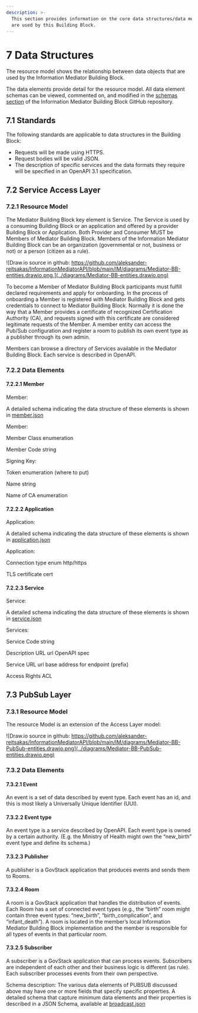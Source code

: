 ```yaml
---
description: >-
  This section provides information on the core data structures/data models that
  are used by this Building Block.
---
```


# 7 Data Structures

The resource model shows the relationship between data objects that are used by the Information Mediator Building Block.

The data elements provide detail for the resource model. All data element schemas can be viewed, commented on, and modified in the [schemas section](https://github.com/aleksander-reitsakas/InformationMediatorAPI/tree/main/IM/schemas) of the Information Mediator Building Block GitHub repository.

## 7.1 Standards

The following standards are applicable to data structures in the Building Block:

* Requests will be made using HTTPS.
* Request bodies will be valid JSON.
* The description of specific services and the data formats they require will be specified in an OpenAPI 3.1 specification.

## 7.2 Service Access Layer

### 7.2.1 Resource Model

The Mediator Building Block key element is Service. The Service is used by a consuming Building Block or an application and offered by a provider Building Block or Application. Both Provider and Consumer MUST be Members of Mediator Building Block. Members of the Information Mediator Building Block can be an organization (governmental or not, business or not) or a person (citizen as a rule).

![Draw.io source in github: https://github.com/aleksander-reitsakas/InformationMediatorAPI/blob/main/IM/diagrams/Mediator-BB-entities.drawio.png.](../diagrams/Mediator-BB-entities.drawio.png)

To become a Member of Mediator Building Block participants must fulfill declared requirements and apply for onboarding. In the process of onboarding a Member is registered with Mediator Building Block and gets credentials to connect to Mediator Building Block. Normally it is done the way that a Member provides a certificate of recognized Certification Authority (CA), and requests signed with this certificate are considered legitimate requests of the Member. A member entity can access the Pub/Sub configuration and register a room to publish its own event type as a publisher through its own admin.

Members can browse a directory of Services available in the Mediator Building Block. Each service is described in OpenAPI.

### 7.2.2 Data Elements

#### 7.2.2.1 Member

Member:&#x20;

A detailed schema indicating the data structure of these elements is shown in [member.json](https://github.com/GovStackWorkingGroup/BuildingBlockAPI/blob/main/IM/schemas/member.json)

Member:

Member Class enumeration

Member Code string

Signing Key:

Token enumeration (where to put)

Name string

Name of CA enumeration

#### 7.2.2.2 Application

Application:&#x20;

A detailed schema indicating the data structure of these elements is shown in [application.json](https://github.com/GovStackWorkingGroup/BuildingBlockAPI/blob/main/IM/schemas/application.json)&#x20;

Application:

Connection type enum http/https

TLS certificate cert

#### 7.2.2.3 Service

Service:&#x20;

A detailed schema indicating the data structure of these elements is shown in [service.json](https://github.com/GovStackWorkingGroup/BuildingBlockAPI/blob/main/IM/schemas/service.json)&#x20;

Services:

Service Code string

Description URL url OpenAPI spec

Service URL url base address for endpoint (prefix)

Access Rights ACL

## **7.3 PubSub Layer**

### 7.3.1 Resource Model

The resource Model is an extension of the Access Layer model:

![Draw.io source in github: https://github.com/aleksander-reitsakas/InformationMediatorAPI/blob/main/IM/diagrams/Mediator-BB-PubSub-entities.drawio.png](../diagrams/Mediator-BB-PubSub-entities.drawio.png)

### 7.3.2 Data Elements

#### 7.3.2.1 Event

An event is a set of data described by event type. Each event has an id, and this is most likely a Universally Unique Identifier (UUI).

#### 7.3.2.2 Event type

An event type is a service described by OpenAPI. Each event type is owned by a certain authority. (E.g. the Ministry of Health might own the “new\_birth” event type and define its schema.)

#### 7.3.2.3 Publisher

A publisher is a GovStack application that produces events and sends them to Rooms.

#### **7.3.2.4 Room**

A room is a GovStack application that handles the distribution of events. Each Room has a set of connected event types (e.g., the “birth” room might contain three event types: “new\_birth”, “birth\_complication”, and “infant\_death”). A room is located in the member’s local Information Mediator Building Block implementation and the member is responsible for all types of events in that particular room.

#### 7.3.2.5 Subscriber

A subscriber is a GovStack application that can process events. Subscribers are independent of each other and their business logic is different (as rule). Each subscriber processes events from their own perspective.

Schema description:  The various data elements of PUBSUB discussed above may have one or more fields that specify specific properties. A detailed schema that capture minimum data elements and their properties is described in a JSON Schema, available at [broadcast.json](https://github.com/GovStackWorkingGroup/BuildingBlockAPI/blob/main/IM/schemas/broadcast.json)
